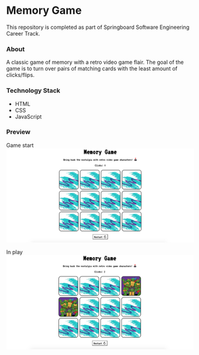 # Memory Game
This repository is completed as part of Springboard Software Engineering Career Track.

### About
A classic game of memory with a retro video game flair. The goal of the game is to turn over pairs of matching cards with the least amount of clicks/flips.

### Technology Stack
* HTML
* CSS
* JavaScript

### Preview
Game start   
<img src="/screenshots/home.png" alt="Memory Game main" width="auto" height="250px">  
  
In play  
<img src="/screenshots/play.png" alt="Memory Game in play" width="auto" height="250px">

